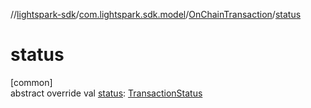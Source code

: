 //[lightspark-sdk](../../../index.md)/[com.lightspark.sdk.model](../index.md)/[OnChainTransaction](index.md)/[status](status.md)

# status

[common]\
abstract override val [status](status.md): [TransactionStatus](../-transaction-status/index.md)
